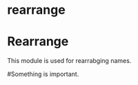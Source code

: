 # rearrange

Rearrange 
=========

This module is used for rearrabging names.
 
#Something is important.
